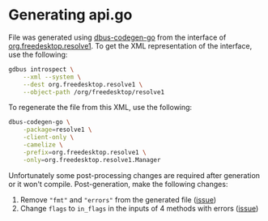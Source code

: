 # Generating api.go

File was generated using [dbus-codegen-go](https://github.com/amenzhinsky/dbus-codegen-go)
from the interface of [org.freedesktop.resolve1](https://www.freedesktop.org/software/systemd/man/org.freedesktop.resolve1.html).
To get the XML representation of the interface, use the following:

```sh
gdbus introspect \
    --xml --system \
    --dest org.freedesktop.resolve1 \
    --object-path /org/freedesktop/resolve1
```

To regenerate the file from this XML, use the following:

```sh
dbus-codegen-go \
    -package=resolve1 \
    -client-only \
    -camelize \
    -prefix=org.freedesktop.resolve1 \
    -only=org.freedesktop.resolve1.Manager
```

Unfortunately some post-processing changes are required after generation or it
won't compile. Post-generation, make the following changes:

1. Remove `"fmt"` and `"errors"` from the generated file ([issue](https://github.com/amenzhinsky/dbus-codegen-go/issues/11))
1. Change `flags` to `in_flags` in the inputs of 4 methods with errors ([issue](https://github.com/amenzhinsky/dbus-codegen-go/issues/10))

